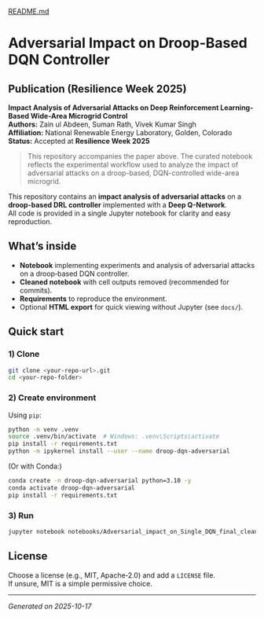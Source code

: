 [README.md](https://github.com/user-attachments/files/22962156/README.md)
# Adversarial Impact on Droop‑Based DQN Controller

## Publication (Resilience Week 2025)

**Impact Analysis of Adversarial Attacks on Deep Reinforcement Learning-Based Wide-Area Microgrid Control**  
**Authors:** Zain ul Abdeen, Suman Rath, Vivek Kumar Singh  
**Affiliation:** National Renewable Energy Laboratory, Golden, Colorado  
**Status:** Accepted at **Resilience Week 2025**  

> This repository accompanies the paper above. The curated notebook reflects the experimental workflow used to analyze the impact of adversarial attacks on a droop-based, DQN-controlled wide-area microgrid.

This repository contains an **impact analysis of adversarial attacks** on a **droop-based  DRL controller** implemented with a **Deep Q-Network**.  
All code is provided in a single Jupyter notebook for clarity and easy reproduction.

## What’s inside
- **Notebook** implementing experiments and analysis of adversarial attacks on a droop‑based DQN controller.
- **Cleaned notebook** with cell outputs removed (recommended for commits).
- **Requirements** to reproduce the environment.
- Optional **HTML export** for quick viewing without Jupyter (see `docs/`).

## Quick start

### 1) Clone
```bash
git clone <your-repo-url>.git
cd <your-repo-folder>
```

### 2) Create environment
Using `pip`:
```bash
python -m venv .venv
source .venv/bin/activate  # Windows: .venv\Scripts\activate
pip install -r requirements.txt
python -m ipykernel install --user --name droop-dqn-adversarial
```

(Or with Conda:)
```bash
conda create -n droop-dqn-adversarial python=3.10 -y
conda activate droop-dqn-adversarial
pip install -r requirements.txt
```

### 3) Run
```bash
jupyter notebook notebooks/Adversarial_impact_on_Single_DQN_final_clean.ipynb
```



## License
Choose a license (e.g., MIT, Apache‑2.0) and add a `LICENSE` file.  
If unsure, MIT is a simple permissive choice.

---

*Generated on 2025-10-17*


